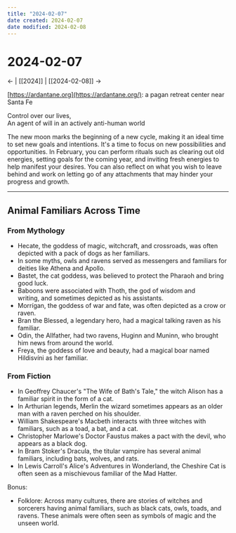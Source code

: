 ```yaml
---
title: "2024-02-07"
date created: 2024-02-07
date modified: 2024-02-08
---
```


# 2024-02-07

← | [[2024]] | [[2024-02-08]] →

[https://ardantane.org](https://ardantane.org/): a pagan retreat center near Santa Fe

Control over our lives,  
An agent of will in an actively anti-human world

The new moon marks the beginning of a new cycle, making it an ideal time to set new goals and intentions. It's a time to focus on new possibilities and opportunities. In February, you can perform rituals such as clearing out old energies, setting goals for the coming year, and inviting fresh energies to help manifest your desires. You can also reflect on what you wish to leave behind and work on letting go of any attachments that may hinder your progress and growth.

---

## Animal Familiars Across Time

### From Mythology

- Hecate, the goddess of magic, witchcraft, and crossroads, was often depicted with a pack of dogs as her familiars.
- In some myths, owls and ravens served as messengers and familiars for deities like Athena and Apollo.
- Bastet, the cat goddess, was believed to protect the Pharaoh and bring good luck.
- Baboons were associated with Thoth, the god of wisdom and writing, and sometimes depicted as his assistants.
- Morrígan, the goddess of war and fate, was often depicted as a crow or raven.
- Bran the Blessed, a legendary hero, had a magical talking raven as his familiar.
- Odin, the Allfather, had two ravens, Huginn and Muninn, who brought him news from around the world.
- Freya, the goddess of love and beauty, had a magical boar named Hildisvíni as her familiar.

### From Fiction

- In Geoffrey Chaucer's "The Wife of Bath's Tale," the witch Alison has a familiar spirit in the form of a cat.
- In Arthurian legends, Merlin the wizard sometimes appears as an older man with a raven perched on his shoulder.
- William Shakespeare's Macbeth interacts with three witches with familiars, such as a toad, a bat, and a cat.
- Christopher Marlowe's Doctor Faustus makes a pact with the devil, who appears as a black dog.
- In Bram Stoker's Dracula, the titular vampire has several animal familiars, including bats, wolves, and rats.
- In Lewis Carroll's Alice's Adventures in Wonderland, the Cheshire Cat is often seen as a mischievous familiar of the Mad Hatter.

Bonus:

- Folklore: Across many cultures, there are stories of witches and sorcerers having animal familiars, such as black cats, owls, toads, and ravens. These animals were often seen as symbols of magic and the unseen world.
